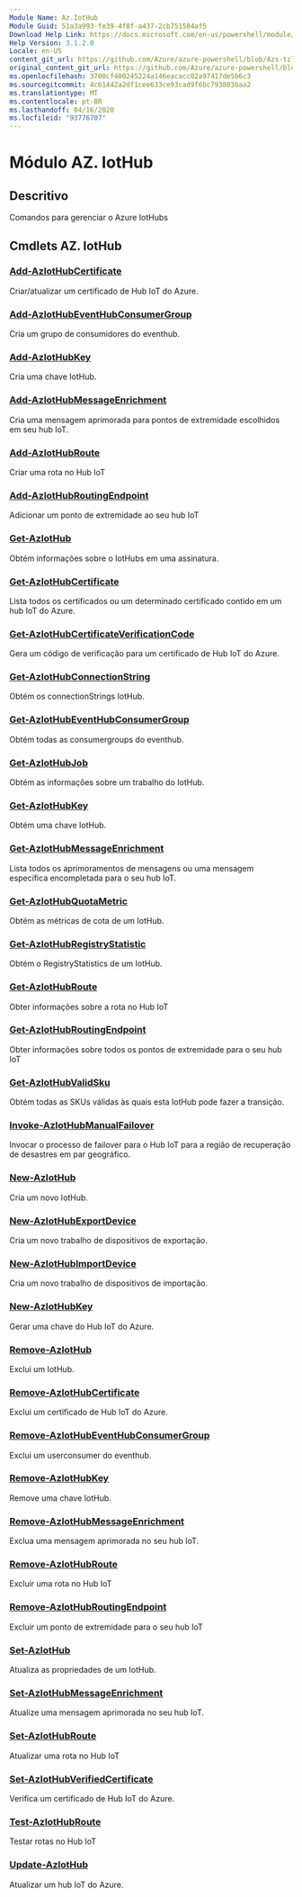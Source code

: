 ```yaml
---
Module Name: Az.IotHub
Module Guid: 51a3a993-fe39-4f8f-a437-2cb751584af5
Download Help Link: https://docs.microsoft.com/en-us/powershell/module/az.iothub
Help Version: 3.1.2.0
Locale: en-US
content_git_url: https://github.com/Azure/azure-powershell/blob/Azs-tzl/src/IotHub/IotHub/help/Az.IotHub.md
original_content_git_url: https://github.com/Azure/azure-powershell/blob/Azs-tzl/src/IotHub/IotHub/help/Az.IotHub.md
ms.openlocfilehash: 3700cf400245224a146eacacc02a97417de5b6c3
ms.sourcegitcommit: 4c61442a2df1cee633ce93cad9f6bc793803baa2
ms.translationtype: MT
ms.contentlocale: pt-BR
ms.lasthandoff: 04/16/2020
ms.locfileid: "93776707"
---
```

# Módulo AZ. IotHub
## Descritivo
Comandos para gerenciar o Azure IotHubs

## Cmdlets AZ. IotHub
### [Add-AzIotHubCertificate](Add-AzIotHubCertificate.md)
Criar/atualizar um certificado de Hub IoT do Azure.

### [Add-AzIotHubEventHubConsumerGroup](Add-AzIotHubEventHubConsumerGroup.md)
Cria um grupo de consumidores do eventhub.

### [Add-AzIotHubKey](Add-AzIotHubKey.md)
Cria uma chave IotHub.

### [Add-AzIotHubMessageEnrichment](Add-AzIotHubMessageEnrichment.md)
Cria uma mensagem aprimorada para pontos de extremidade escolhidos em seu hub IoT.

### [Add-AzIotHubRoute](Add-AzIotHubRoute.md)
Criar uma rota no Hub IoT

### [Add-AzIotHubRoutingEndpoint](Add-AzIotHubRoutingEndpoint.md)
Adicionar um ponto de extremidade ao seu hub IoT

### [Get-AzIotHub](Get-AzIotHub.md)
Obtém informações sobre o IotHubs em uma assinatura.

### [Get-AzIotHubCertificate](Get-AzIotHubCertificate.md)
Lista todos os certificados ou um determinado certificado contido em um hub IoT do Azure. 

### [Get-AzIotHubCertificateVerificationCode](Get-AzIotHubCertificateVerificationCode.md)
Gera um código de verificação para um certificado de Hub IoT do Azure. 

### [Get-AzIotHubConnectionString](Get-AzIotHubConnectionString.md)
Obtém os connectionStrings IotHub.

### [Get-AzIotHubEventHubConsumerGroup](Get-AzIotHubEventHubConsumerGroup.md)
Obtém todas as consumergroups do eventhub.

### [Get-AzIotHubJob](Get-AzIotHubJob.md)
Obtém as informações sobre um trabalho do IotHub.

### [Get-AzIotHubKey](Get-AzIotHubKey.md)
Obtém uma chave IotHub.

### [Get-AzIotHubMessageEnrichment](Get-AzIotHubMessageEnrichment.md)
Lista todos os aprimoramentos de mensagens ou uma mensagem específica encompletada para o seu hub IoT.

### [Get-AzIotHubQuotaMetric](Get-AzIotHubQuotaMetric.md)
Obtém as métricas de cota de um IotHub.

### [Get-AzIotHubRegistryStatistic](Get-AzIotHubRegistryStatistic.md)
Obtém o RegistryStatistics de um IotHub.

### [Get-AzIotHubRoute](Get-AzIotHubRoute.md)
Obter informações sobre a rota no Hub IoT

### [Get-AzIotHubRoutingEndpoint](Get-AzIotHubRoutingEndpoint.md)
Obter informações sobre todos os pontos de extremidade para o seu hub IoT

### [Get-AzIotHubValidSku](Get-AzIotHubValidSku.md)
Obtém todas as SKUs válidas às quais esta IotHub pode fazer a transição.

### [Invoke-AzIotHubManualFailover](Invoke-AzIotHubManualFailover.md)
Invocar o processo de failover para o Hub IoT para a região de recuperação de desastres em par geográfico.

### [New-AzIotHub](New-AzIotHub.md)
Cria um novo IotHub.

### [New-AzIotHubExportDevice](New-AzIotHubExportDevice.md)
Cria um novo trabalho de dispositivos de exportação.

### [New-AzIotHubImportDevice](New-AzIotHubImportDevice.md)
Cria um novo trabalho de dispositivos de importação.

### [New-AzIotHubKey](New-AzIotHubKey.md)
Gerar uma chave do Hub IoT do Azure.

### [Remove-AzIotHub](Remove-AzIotHub.md)
Exclui um IotHub.

### [Remove-AzIotHubCertificate](Remove-AzIotHubCertificate.md)
Exclui um certificado de Hub IoT do Azure.

### [Remove-AzIotHubEventHubConsumerGroup](Remove-AzIotHubEventHubConsumerGroup.md)
Exclui um userconsumer do eventhub.

### [Remove-AzIotHubKey](Remove-AzIotHubKey.md)
Remove uma chave IotHub.

### [Remove-AzIotHubMessageEnrichment](Remove-AzIotHubMessageEnrichment.md)
Exclua uma mensagem aprimorada no seu hub IoT.

### [Remove-AzIotHubRoute](Remove-AzIotHubRoute.md)
Excluir uma rota no Hub IoT

### [Remove-AzIotHubRoutingEndpoint](Remove-AzIotHubRoutingEndpoint.md)
Excluir um ponto de extremidade para o seu hub IoT

### [Set-AzIotHub](Set-AzIotHub.md)
Atualiza as propriedades de um IotHub.

### [Set-AzIotHubMessageEnrichment](Set-AzIotHubMessageEnrichment.md)
Atualize uma mensagem aprimorada no seu hub IoT.

### [Set-AzIotHubRoute](Set-AzIotHubRoute.md)
Atualizar uma rota no Hub IoT

### [Set-AzIotHubVerifiedCertificate](Set-AzIotHubVerifiedCertificate.md)
Verifica um certificado de Hub IoT do Azure. 

### [Test-AzIotHubRoute](Test-AzIotHubRoute.md)
Testar rotas no Hub IoT

### [Update-AzIotHub](Update-AzIotHub.md)
Atualizar um hub IoT do Azure.

